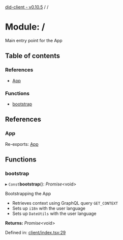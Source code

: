 [did-client - v0.10.5](../README.md) / /

# Module: /

Main entry point for the App

## Table of contents

### References

- [App](_.md#app)

### Functions

- [bootstrap](_.md#bootstrap)

## References

### App

Re-exports: [App](app.md#app)

## Functions

### bootstrap

▸ `Const`**bootstrap**(): *Promise*<void\>

Bootstrapping the App

* Retrieves context using GraphQL query `GET_CONTEXT`
* Sets up `i18n` with the user language
* Sets up `DateUtils` with the user language

**Returns:** *Promise*<void\>

Defined in: [client/index.tsx:29](https://github.com/Puzzlepart/did/blob/dev/client/index.tsx#L29)
